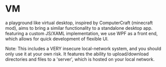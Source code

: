 # VM
a playground like virtual desktop, inspired by ComputerCraft (minecraft mod), aims to bring a similar functionality to a standalone desktop app.
featuring a custom JS/XAML implementation, we use WPF as a front end, which allows for quick development of flexible UI. 

Note: This includes a VERY insecure local-network system, and you should only use it at your own risk.
It features the ability to upload/download directories and files to a 'server', which is hosted on your local network.
